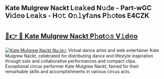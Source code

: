 ## Kate Mulgrew Nackt L𝚎a𝚔ed N𝚞𝚍e - Part-wGC Vi𝚍𝚎o L𝚎a𝚔s - H𝚘𝚝 O𝚗𝚕yf𝚊ns P𝚑𝚘tos E4CZK

# <h2><a href="http://kf62f4.oniu.top/?m=Kate+Mulgrew+Nackt">🔗👉 🔴 Kate Mulgrew Nackt P𝚑ot𝚘𝚜 V𝚒d𝚎o</a></h2>

[![Kate Mulgrew Nackt Nu𝚍e𝚜](https://i.imgur.com/0qMVB7G.gif)](http://kf62f4.oniu.top/?m=Kate+Mulgrew+Nackt)
Virtual dance artist and web entertainer Kate Mulgrew Nackt, celebrated for distributing dance and lifestyle inspiration through solo and collaborative performances and compact clips. Exceptional circus performer Kate Mulgrew Nackt, famed for their remarkable skills and accomplishments in various circus acts.  
